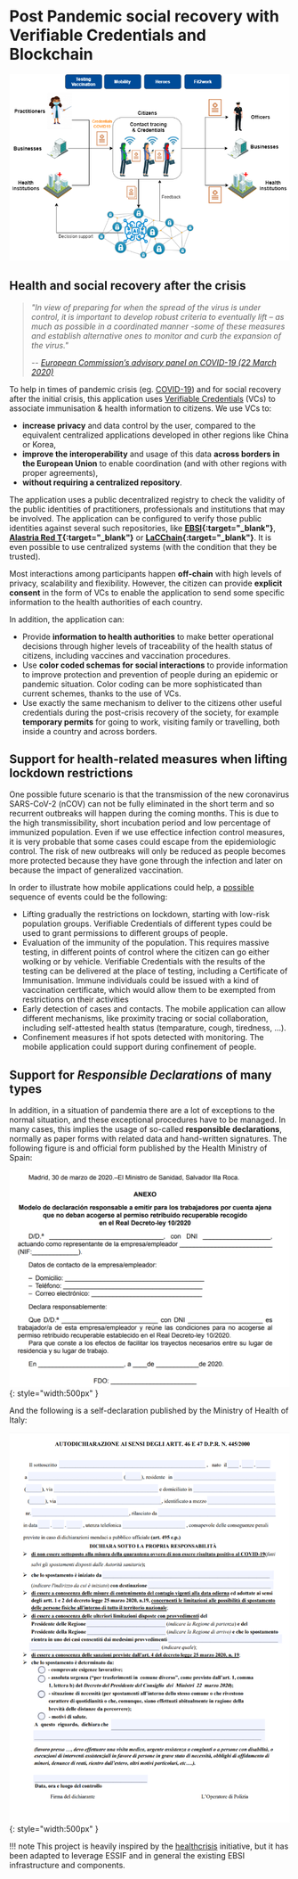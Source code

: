
# Post Pandemic social recovery with Verifiable Credentials and Blockchain

![](images/general-overview.png)



## Health and social recovery after the crisis

> *"In view of preparing for when the spread of the virus is under control, it is important to develop robust criteria to eventually lift – as much as possible in a coordinated manner -some of these measures and establish alternative ones to monitor and curb the expansion of the virus."*
>
> -- <cite>[European Commission’s advisory panel on COVID-19 (22 March 2020)](https://ec.europa.eu/health/sites/health/files/preparedness_response/docs/ev_20200322_sr_en.pdf)</cite>

To help in times of pandemic crisis (eg. [COVID-19](https://en.wikipedia.org/wiki/2019%E2%80%9320_coronavirus_pandemic)) and for social recovery after the initial crisis, this application uses [Verifiable Credentials](https://en.wikipedia.org/wiki/Verifiable_credentials) (VCs) to associate immunisation & health information to citizens.
We use VCs to:

* **increase privacy** and data control by the user, compared to the equivalent centralized applications developed in other regions like China or Korea,
* **improve the interoperability** and usage of this data **across borders in the European Union** to enable coordination (and with other regions with proper agreements),
* **without requiring a centralized repository**.

The application uses a public decentralized registry to check the validity of the public identities of practitioners, professionals and institutions that may be involved. The application can be configured to verify those public identities against several such repositories, like **[EBSI](https://ec.europa.eu/cefdigital/wiki/display/CEFDIGITAL/EBSI){:target="_blank"}**, **[Alastria Red T](http://netstats.telsius.alastria.io/){:target="_blank"}** or **[LaCChain](https://www.iadb.org/en/news/global-alliance-promote-use-blockchain-latin-america-and-caribbean){:target="_blank"}**. It is even possible to use centralized systems (with the condition that they be trusted).

Most interactions among participants happen **off-chain** with high levels of privacy, scalability and flexibility. However, the citizen can provide **explicit consent** in the form of VCs to enable the application to send some specific information to the health authorities of each country.

In addition, the application can:

- Provide **information to health authorities** to make better operational decisions through higher levels of traceability of the health status of citizens, including vaccines and vaccination procedures.
- Use **color coded schemas for social interactions** to provide information to improve protection and prevention of people during an epidemic or pandemic situation. Color coding can be more sophisticated than current schemes, thanks to the use of VCs.
- Use exactly the same mechanism to deliver to the citizens other useful credentials during the post-crisis recovery of the society, for example **temporary permits** for going to work, visiting family or travelling, both inside a country and across borders.

## Support for health-related measures when lifting lockdown restrictions


One possible future scenario is that the transmission of the new coronavirus SARS-CoV-2 (nCOV) can not be fully eliminated in the short term and so recurrent outbreaks will happen during the coming months. This is due to the high transmissibility, short incubation period and low percentage of immunized population. Even if we use effectice infection control measures, it is very probable that some cases could escape from the epidemiologic control. The risk of new outbreaks will only be reduced as people becomes more protected because they have gone through the infection and later on because the impact of generalized vaccination.

In order to illustrate how mobile applications could help, a [possible](https://964f74da-ef80-4d30-819c-e4bc9748a9a1.filesusr.com/ugd/e7cd86_ff6a3149457f4b6c96a4f603ea9a4a02.pdf) sequence of events could be the following:

* Lifting gradually the restrictions on lockdown, starting with low-risk population groups. Verifiable Credentials of different types could be used to grant permissions to different groups of people. 
* Evaluation of the immunity of the population. This requires massive testing, in different points of control where the citizen can go either wolking or by vehicle. Verifiable Credentials with the results of the testing can be delivered at the place of testing, including a Certificate of Immunisation. Immune individuals could be issued with a kind of vaccination certificate, which would allow them to be exempted from restrictions on their activities
* Early detection of cases and contacts. The mobile application can allow different mechanisms, like proximity tracing or social collaboration, including self-attested health status (temparature, cough, tiredness, ...).
* Confinement measures if hot spots detected with monitoring. The mobile application could support during confinement of people.

## Support for *Responsible Declarations* of many types

In addition, in a situation of pandemia there are a lot of exceptions to the normal situation, and these exceptional procedures have to be managed. In many cases, this implies the usage of so-called **responsible declarations**, normally as paper forms with related data and hand-written signatures. The following figure is and official form published by the Health Ministry of Spain:

![](images/self-declaration-paper-spain.png){: style="width:500px" }

And the following is a self-declaration published by the Ministry of Health of Italy:

![](images/self-declaration-paper-italy.png){: style="width:500px" }

!!! note
    This project is heavily inspired by the [healthcrisis](https://github.com/disposableidentities/healthcrisis) initiative, but it has been adapted to leverage ESSIF and in general the existing EBSI infrastructure and components.
